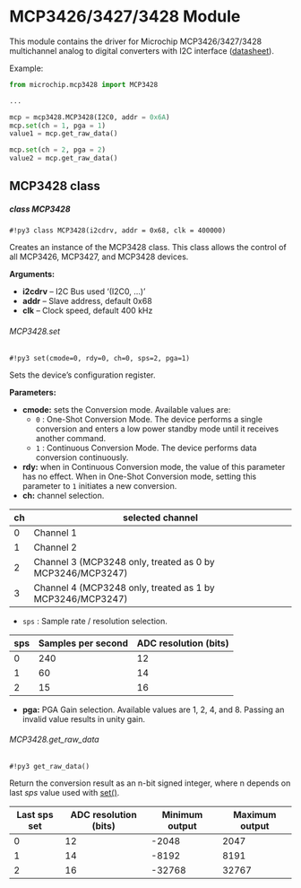 # MCP3426/3427/3428 Module

This module contains the driver for Microchip MCP3426/3427/3428 multichannel analog to digital converters with I2C interface ([datasheet](http://ww1.microchip.com/downloads/en/DeviceDoc/22226a.pdf)).

Example:

```py
from microchip.mcp3428 import MCP3428

...

mcp = mcp3428.MCP3428(I2C0, addr = 0x6A)
mcp.set(ch = 1, pga = 1)
value1 = mcp.get_raw_data()

mcp.set(ch = 2, pga = 2)
value2 = mcp.get_raw_data()
```

## MCP3428 class

##### class MCP3428

```#!py3 class MCP3428(i2cdrv, addr = 0x68, clk = 400000)```

Creates an instance of the MCP3428 class. This class allows the control of all MCP3426, MCP3427, and MCP3428 devices.


**Arguments:**

    
* **i2cdrv** – I2C Bus used ‘(I2C0, …)’
* **addr** – Slave address, default 0x68
* **clk** – Clock speed, default 400 kHz


###### MCP3428.set

```#!py3 set(cmode=0, rdy=0, ch=0, sps=2, pga=1)```

Sets the device’s configuration register.

**Parameters:**


* **cmode:** sets the Conversion mode. Available values are:
    * `0` : One-Shot Conversion Mode. The device performs a single conversion and enters a low power standby mode until it receives another command.
    * `1` : Continuous Conversion Mode. The device performs data conversion continuously.
* **rdy:** when in Continuous Conversion mode, the value of this parameter has no effect. When in One-Shot Conversion mode, setting this parameter to `1` initiates a new conversion.
* **ch:** channel selection.

| ch | selected channel                                          |
|----|-----------------------------------------------------------|
| 0  | Channel 1                                                 |
| 1  | Channel 2                                                 |
| 2  | Channel 3 (MCP3248 only, treated as 0 by MCP3246/MCP3247) |
| 3  | Channel 4 (MCP3248 only, treated as 1 by MCP3246/MCP3247) |

* ```sps``` : Sample rate / resolution selection.


| sps | Samples per second | ADC resolution (bits) |
|-----|--------------------|-----------------------|
| 0   | 240                | 12                    |
| 1   | 60                 | 14                    |
| 2   | 15                 | 16                    |

* **pga:** PGA Gain selection. Available values are 1, 2, 4, and 8. Passing an invalid value results in unity gain.

###### MCP3428.get_raw_data

```#!py3 get_raw_data()```

Return the conversion result as an n-bit signed integer, where n depends on last *sps* value used with [set()](https://docs.zerynth.com/latest/official/lib.microchip.mcp3428/docs/official_lib.microchip.mcp3428_mcp3428.html#set).

| Last sps set | ADC resolution (bits) | Minimum output | Maximum output |
|--------------|-----------------------|----------------|----------------|
| 0            | 12                    | -2048          | 2047           |
| 1            | 14                    | -8192          | 8191           |
| 2            | 16                    | -32768         | 32767          |
<!--stackedit_data:
eyJoaXN0b3J5IjpbNTQyOTIzMTk1XX0=
-->